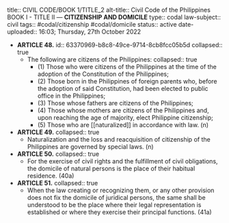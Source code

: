 title:: CIVIL CODE/BOOK 1/TITLE_2
alt-title:: Civil Code of the Philippines BOOK I - TITLE II —  **CITIZENSHIP AND DOMICILE**
type:: codal
law-subject:: civil
tags:: #codal/citizenship #codal/domicile
status:: active
date-uploaded:: 16:03; Thursday, 27th October 2022

- **ARTICLE 48.**
  id:: 63370969-b8c8-49ce-9714-8cb8fcc05b5d
  collapsed:: true
	- The following are citizens of the Philippines:
	  collapsed:: true
		- (1) Those who were citizens of the Philippines at the time of the adoption of the Constitution of the Philippines;
		- (2) Those born in the Philippines of foreign parents who, before the adoption of said Constitution, had been elected to public office in the Philippines;
		- (3) Those whose fathers are citizens of the Philippines;
		- (4) Those whose mothers are citizens of the Philippines and, upon reaching the age of majority, elect Philippine citizenship;
		- (5) Those who are [[naturalized]] in accordance with law. (n)
- **ARTICLE 49.**
  collapsed:: true
	- Naturalization and the loss and reacquisition of citizenship of the Philippines are governed by special laws. (n)
- **ARTICLE 50.**
  collapsed:: true
	- For the exercise of civil rights and the fulfillment of civil obligations, the domicile of natural persons is the place of their habitual residence. (40a)
- **ARTICLE 51.**
  collapsed:: true
	- When the law creating or recognizing them, or any other provision does not fix the domicile of juridical persons, the same shall be understood to be the place where their legal representation is established or where they exercise their principal functions. (41a)